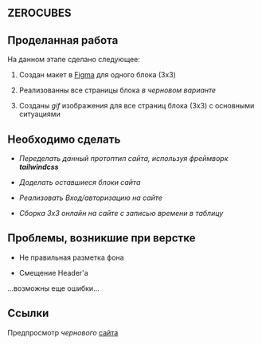 ## ZEROCUBES


## Проделанная работа

На данном этапе сделано следующее:

1. Создан макет в [Figma](https://www.figma.com/file/VFKPOcXIJ7e6UXfpuh5DVp/ZeroCubes-2?node-id=0%3A1&t=5c94LaDZZljsJBIs-1) для одного блока (3x3)

2. Реализованны все страницы блока *в черновом варианте*

3. Созданы *gif* изображения для все страниц блока (3х3) с основными ситуациями


## Необходимо сделать

- *Переделать данный протоптип сайта, используя фреймворк **tailwindcss***

- *Доделать оставшиеся блоки сайта*

- *Реализовать Вход/авторизацию на сайте*

- *Сборка 3х3 онлайн на сайте с записью времени в таблицу*

## Проблемы, возникшие при верстке

- Не правильная разметка фона

- Смещение Header'a

...возможны еще ошибки...

## Ссылки

Предпросмотр *чернового* [сайта](https://zerop913.github.io/zerocubes/)
